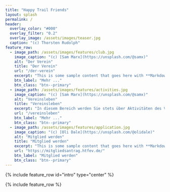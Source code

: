 ```yaml
---
title: "Happy Trail Friends"
layout: splash
permalink: /
header:
  overlay_color: "#000"
  overlay_filter: "0.2"
  overlay_image: /assets/images/teaser.jpg
  caption: "(c) Thorsten Rudolph"
feature_row:
  - image_path: /assets/images/features/club.jpg
    image_caption: "(c) [Sam Marx](https://unsplash.com/@samx)"
    alt: "Der Verein"
    title: "Der Verein"
    url: "/der-verein"
    excerpt: "This is some sample content that goes here with **Markdown** formatting."
    btn_label: "Mehr ..."
    btn_class: "btn--primary"
  - image_path: /assets/images/features/activities.jpg
    image_caption: "(c) [Sam Marx](https://unsplash.com/@samx)"
    alt: "Vereinsleben"
    title: "Vereinsleben"
    excerpt: "In diesem Bereich werden Sie stets über Aktivitäten des Vereins infomiert."
    url: "/vereinsleben"
    btn_label: "Mehr ..."
    btn_class: "btn--primary"
  - image_path: /assets/images/features/application.jpg
    image_caption: "(c) [Oli Dale](https://unsplash.com/@olidale)"
    alt: "Mitglied werden"
    title: "Mitglied werden"
    excerpt: "This is some sample content that goes here with **Markdown** formatting."
    url: "https://mitgliedsantrag.htfev.de/"
    btn_label: "Mitglied werden"
    btn_class: "btn--primary"
---
```


{% include feature_row id="intro" type="center" %}

{% include feature_row %}